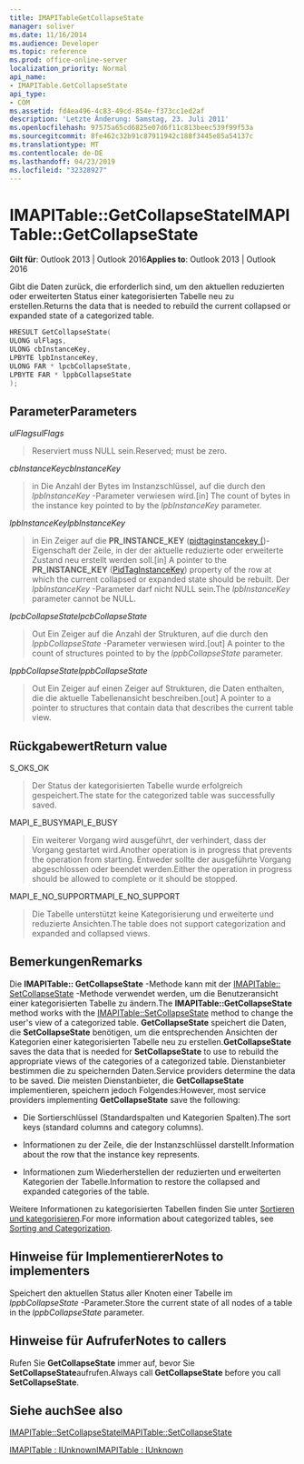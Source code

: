 ```yaml
---
title: IMAPITableGetCollapseState
manager: soliver
ms.date: 11/16/2014
ms.audience: Developer
ms.topic: reference
ms.prod: office-online-server
localization_priority: Normal
api_name:
- IMAPITable.GetCollapseState
api_type:
- COM
ms.assetid: fd4ea496-4c83-49cd-854e-f373cc1ed2af
description: 'Letzte Änderung: Samstag, 23. Juli 2011'
ms.openlocfilehash: 97575a65cd6825e07d6f11c813beec539f99f53a
ms.sourcegitcommit: 8fe462c32b91c87911942c188f3445e85a54137c
ms.translationtype: MT
ms.contentlocale: de-DE
ms.lasthandoff: 04/23/2019
ms.locfileid: "32328927"
---
```

# <a name="imapitablegetcollapsestate"></a><span data-ttu-id="71cf8-103">IMAPITable::GetCollapseState</span><span class="sxs-lookup"><span data-stu-id="71cf8-103">IMAPITable::GetCollapseState</span></span>

  
  
<span data-ttu-id="71cf8-104">**Gilt für**: Outlook 2013 | Outlook 2016</span><span class="sxs-lookup"><span data-stu-id="71cf8-104">**Applies to**: Outlook 2013 | Outlook 2016</span></span> 
  
<span data-ttu-id="71cf8-105">Gibt die Daten zurück, die erforderlich sind, um den aktuellen reduzierten oder erweiterten Status einer kategorisierten Tabelle neu zu erstellen.</span><span class="sxs-lookup"><span data-stu-id="71cf8-105">Returns the data that is needed to rebuild the current collapsed or expanded state of a categorized table.</span></span>
  
```cpp
HRESULT GetCollapseState(
ULONG ulFlags,
ULONG cbInstanceKey,
LPBYTE lpbInstanceKey,
ULONG FAR * lpcbCollapseState,
LPBYTE FAR * lppbCollapseState
);
```

## <a name="parameters"></a><span data-ttu-id="71cf8-106">Parameter</span><span class="sxs-lookup"><span data-stu-id="71cf8-106">Parameters</span></span>

 <span data-ttu-id="71cf8-107">_ulFlags_</span><span class="sxs-lookup"><span data-stu-id="71cf8-107">_ulFlags_</span></span>
  
> <span data-ttu-id="71cf8-108">Reserviert muss NULL sein.</span><span class="sxs-lookup"><span data-stu-id="71cf8-108">Reserved; must be zero.</span></span>
    
 <span data-ttu-id="71cf8-109">_cbInstanceKey_</span><span class="sxs-lookup"><span data-stu-id="71cf8-109">_cbInstanceKey_</span></span>
  
> <span data-ttu-id="71cf8-110">in Die Anzahl der Bytes im Instanzschlüssel, auf die durch den _lpbInstanceKey_ -Parameter verwiesen wird.</span><span class="sxs-lookup"><span data-stu-id="71cf8-110">[in] The count of bytes in the instance key pointed to by the  _lpbInstanceKey_ parameter.</span></span> 
    
 <span data-ttu-id="71cf8-111">_lpbInstanceKey_</span><span class="sxs-lookup"><span data-stu-id="71cf8-111">_lpbInstanceKey_</span></span>
  
> <span data-ttu-id="71cf8-112">in Ein Zeiger auf die **PR_INSTANCE_KEY** ([pidtaginstancekey (](pidtaginstancekey-canonical-property.md))-Eigenschaft der Zeile, in der der aktuelle reduzierte oder erweiterte Zustand neu erstellt werden soll.</span><span class="sxs-lookup"><span data-stu-id="71cf8-112">[in] A pointer to the **PR_INSTANCE_KEY** ([PidTagInstanceKey](pidtaginstancekey-canonical-property.md)) property of the row at which the current collapsed or expanded state should be rebuilt.</span></span> <span data-ttu-id="71cf8-113">Der _lpbInstanceKey_ -Parameter darf nicht NULL sein.</span><span class="sxs-lookup"><span data-stu-id="71cf8-113">The  _lpbInstanceKey_ parameter cannot be NULL.</span></span> 
    
 <span data-ttu-id="71cf8-114">_lpcbCollapseState_</span><span class="sxs-lookup"><span data-stu-id="71cf8-114">_lpcbCollapseState_</span></span>
  
> <span data-ttu-id="71cf8-115">Out Ein Zeiger auf die Anzahl der Strukturen, auf die durch den _lppbCollapseState_ -Parameter verwiesen wird.</span><span class="sxs-lookup"><span data-stu-id="71cf8-115">[out] A pointer to the count of structures pointed to by the  _lppbCollapseState_ parameter.</span></span> 
    
 <span data-ttu-id="71cf8-116">_lppbCollapseState_</span><span class="sxs-lookup"><span data-stu-id="71cf8-116">_lppbCollapseState_</span></span>
  
> <span data-ttu-id="71cf8-117">Out Ein Zeiger auf einen Zeiger auf Strukturen, die Daten enthalten, die die aktuelle Tabellenansicht beschreiben.</span><span class="sxs-lookup"><span data-stu-id="71cf8-117">[out] A pointer to a pointer to structures that contain data that describes the current table view.</span></span>
    
## <a name="return-value"></a><span data-ttu-id="71cf8-118">Rückgabewert</span><span class="sxs-lookup"><span data-stu-id="71cf8-118">Return value</span></span>

<span data-ttu-id="71cf8-119">S_OK</span><span class="sxs-lookup"><span data-stu-id="71cf8-119">S_OK</span></span> 
  
> <span data-ttu-id="71cf8-120">Der Status der kategorisierten Tabelle wurde erfolgreich gespeichert.</span><span class="sxs-lookup"><span data-stu-id="71cf8-120">The state for the categorized table was successfully saved.</span></span>
    
<span data-ttu-id="71cf8-121">MAPI_E_BUSY</span><span class="sxs-lookup"><span data-stu-id="71cf8-121">MAPI_E_BUSY</span></span> 
  
> <span data-ttu-id="71cf8-122">Ein weiterer Vorgang wird ausgeführt, der verhindert, dass der Vorgang gestartet wird.</span><span class="sxs-lookup"><span data-stu-id="71cf8-122">Another operation is in progress that prevents the operation from starting.</span></span> <span data-ttu-id="71cf8-123">Entweder sollte der ausgeführte Vorgang abgeschlossen oder beendet werden.</span><span class="sxs-lookup"><span data-stu-id="71cf8-123">Either the operation in progress should be allowed to complete or it should be stopped.</span></span>
    
<span data-ttu-id="71cf8-124">MAPI_E_NO_SUPPORT</span><span class="sxs-lookup"><span data-stu-id="71cf8-124">MAPI_E_NO_SUPPORT</span></span> 
  
> <span data-ttu-id="71cf8-125">Die Tabelle unterstützt keine Kategorisierung und erweiterte und reduzierte Ansichten.</span><span class="sxs-lookup"><span data-stu-id="71cf8-125">The table does not support categorization and expanded and collapsed views.</span></span>
    
## <a name="remarks"></a><span data-ttu-id="71cf8-126">Bemerkungen</span><span class="sxs-lookup"><span data-stu-id="71cf8-126">Remarks</span></span>

<span data-ttu-id="71cf8-127">Die **IMAPITable:: GetCollapseState** -Methode kann mit der [IMAPITable:: SetCollapseState](imapitable-setcollapsestate.md) -Methode verwendet werden, um die Benutzeransicht einer kategorisierten Tabelle zu ändern.</span><span class="sxs-lookup"><span data-stu-id="71cf8-127">The **IMAPITable::GetCollapseState** method works with the [IMAPITable::SetCollapseState](imapitable-setcollapsestate.md) method to change the user's view of a categorized table.</span></span> <span data-ttu-id="71cf8-128">**GetCollapseState** speichert die Daten, die **SetCollapseState** benötigen, um die entsprechenden Ansichten der Kategorien einer kategorisierten Tabelle neu zu erstellen.</span><span class="sxs-lookup"><span data-stu-id="71cf8-128">**GetCollapseState** saves the data that is needed for **SetCollapseState** to use to rebuild the appropriate views of the categories of a categorized table.</span></span> <span data-ttu-id="71cf8-129">Dienstanbieter bestimmen die zu speichernden Daten.</span><span class="sxs-lookup"><span data-stu-id="71cf8-129">Service providers determine the data to be saved.</span></span> <span data-ttu-id="71cf8-130">Die meisten Dienstanbieter, die **GetCollapseState** implementieren, speichern jedoch Folgendes:</span><span class="sxs-lookup"><span data-stu-id="71cf8-130">However, most service providers implementing **GetCollapseState** save the following:</span></span> 
  
- <span data-ttu-id="71cf8-131">Die Sortierschlüssel (Standardspalten und Kategorien Spalten).</span><span class="sxs-lookup"><span data-stu-id="71cf8-131">The sort keys (standard columns and category columns).</span></span>
    
- <span data-ttu-id="71cf8-132">Informationen zu der Zeile, die der Instanzschlüssel darstellt.</span><span class="sxs-lookup"><span data-stu-id="71cf8-132">Information about the row that the instance key represents.</span></span>
    
- <span data-ttu-id="71cf8-133">Informationen zum Wiederherstellen der reduzierten und erweiterten Kategorien der Tabelle.</span><span class="sxs-lookup"><span data-stu-id="71cf8-133">Information to restore the collapsed and expanded categories of the table.</span></span>
    
<span data-ttu-id="71cf8-134">Weitere Informationen zu kategorisierten Tabellen finden Sie unter [Sortieren und kategorisieren](sorting-and-categorization.md).</span><span class="sxs-lookup"><span data-stu-id="71cf8-134">For more information about categorized tables, see [Sorting and Categorization](sorting-and-categorization.md).</span></span>
  
## <a name="notes-to-implementers"></a><span data-ttu-id="71cf8-135">Hinweise für Implementierer</span><span class="sxs-lookup"><span data-stu-id="71cf8-135">Notes to implementers</span></span>

<span data-ttu-id="71cf8-136">Speichert den aktuellen Status aller Knoten einer Tabelle im _lppbCollapseState_ -Parameter.</span><span class="sxs-lookup"><span data-stu-id="71cf8-136">Store the current state of all nodes of a table in the  _lppbCollapseState_ parameter.</span></span> 
  
## <a name="notes-to-callers"></a><span data-ttu-id="71cf8-137">Hinweise für Aufrufer</span><span class="sxs-lookup"><span data-stu-id="71cf8-137">Notes to callers</span></span>

<span data-ttu-id="71cf8-138">Rufen Sie **GetCollapseState** immer auf, bevor Sie **SetCollapseState**aufrufen.</span><span class="sxs-lookup"><span data-stu-id="71cf8-138">Always call **GetCollapseState** before you call **SetCollapseState**.</span></span> 
  
## <a name="see-also"></a><span data-ttu-id="71cf8-139">Siehe auch</span><span class="sxs-lookup"><span data-stu-id="71cf8-139">See also</span></span>



[<span data-ttu-id="71cf8-140">IMAPITable::SetCollapseState</span><span class="sxs-lookup"><span data-stu-id="71cf8-140">IMAPITable::SetCollapseState</span></span>](imapitable-setcollapsestate.md)
  
[<span data-ttu-id="71cf8-141">IMAPITable : IUnknown</span><span class="sxs-lookup"><span data-stu-id="71cf8-141">IMAPITable : IUnknown</span></span>](imapitableiunknown.md)


